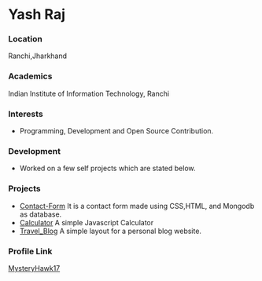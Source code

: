 # Yash Raj

### Location

Ranchi,Jharkhand

### Academics

Indian Institute of Information Technology, Ranchi

### Interests

- Programming, Development and Open Source Contribution.

### Development

- Worked on a few self projects which are stated below.

### Projects

- [Contact-Form](https://github.com/MysteryHawk17/Contact_Form) It is a contact form made using CSS,HTML, and Mongodb as database.
- [Calculator](https://github.com/MysteryHawk17/Calculator) A simple Javascript Calculator
- [Travel_Blog](https://github.com/MysteryHawk17/Travel-Blog) A simple layout for a personal blog website.

### Profile Link

[MysteryHawk17](https://github.com/MysteryHawk17)

